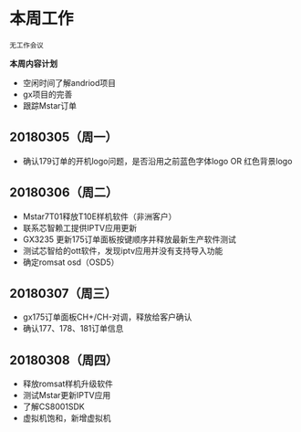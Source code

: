 # 本周工作 
`无工作会议`  

**本周内容计划**  

- 空闲时间了解andriod项目  
- gx项目的完善 
- 跟踪Mstar订单  

## 20180305（周一） 
- 确认179订单的开机logo问题，是否沿用之前蓝色字体logo OR 红色背景logo  
  
## 20180306（周二） 
- Mstar7T01释放T10E样机软件（非洲客户） 
- 联系芯智赖工提供IPTV应用更新 
- GX3235 更新175订单面板按键顺序并释放最新生产软件测试  
- 测试芯智给的ott软件，发现iptv应用并没有支持导入功能 
- 确定romsat osd（OSD5）

## 20180307（周三） 
- gx175订单面板CH+/CH-对调，释放给客户确认 
- 确认177、178、181订单信息 

## 20180308（周四） 
- 释放romsat样机升级软件  
- 测试Mstar更新IPTV应用 
- 了解CS8001SDK 
- 虚拟机饱和，新增虚拟机 
